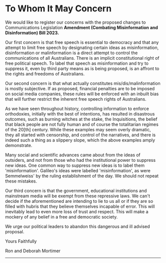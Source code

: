 # To Whom It May Concern

 We would like to register our concerns with the proposed changes to Communications Legislation
**Amendment (Combating Misinformation and Disinformation) Bill 2023.**

Our first concern is that free speech is essential to democracy and that any attempt to limit free speech by
designating certain ideas as misinformation, disinformation or malinformation is a direct attempt to control the
communications of all Australians.
There is an implicit constitutional right of free political speech. To label that speech as misinformation and try to
suppress it, even by third party means as is being proposed, is an affront to the rights and freedoms of Australians.

Our second concern is that what actually constitutes mis/dis/malinformation is mostly subjective. If as proposed,
financial penalties are to be imposed on social media companies, these rules will be enforced with an inbuilt bias
that will further restrict the inherent free speech rights of Australians.

As we have seen throughout history, controlling information to enforce orthodoxies, initially with the best of
intentions, has resulted in disastrous outcomes, such as burning witches at the stake, the Inquisitions, the belief
that black people are not fully human and of course the totalitarian regimes of the 20[th] century.
While these examples may seem overly dramatic, they all started with censorship, and control of the narratives,
and there is indeed such a thing as a slippery slope, which the above examples amply demonstrate.

Many social and scientific advances came about from the ideas of outsiders, and not from those who had the
institutional power to suppress new ideas. One common way to suppress new ideas is to label them
'misinformation'. Galileo's ideas were labelled 'misinformation', as were Semmelweiss' by the ruling establishment
of the day. We should not repeat these mistakes.

Our third concern is that the government, educational institutions and mainstream media will be exempt from
these repressive laws.
We can't decide if the aforementioned are intending to lie to us all or if they are so filled with hubris that they
believe themselves incapable of error. This will inevitably lead to even more loss of trust and respect. This will
make a mockery of any belief in a free and democratic society.

We urge our political leaders to abandon this dangerous and ill advised proposal.

Yours Faithfully

Ron and Deborah Mortimer


-----

